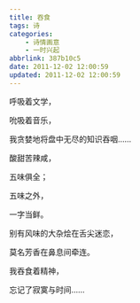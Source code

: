 ```yaml
---
title: 吞食
tags: 诗
categories: 
    - 诗情画意
    - 一时兴起
abbrlink: 387b10c5
date: 2011-12-02 12:00:59
updated: 2011-12-02 12:00:59
---
```

呼吸着文学，

吮吸着音乐，

我贪婪地将盘中无尽的知识吞咽……

酸甜苦辣咸，

五味俱全；

五味之外，

一字当鲜。

别有风味的大杂烩在舌尖迷恋，

莫名芳香在鼻息间牵连。

我吞食着精神，

忘记了寂寞与时间……